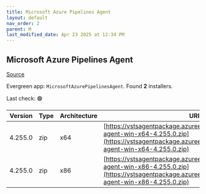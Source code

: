 ```yaml
---
title: Microsoft Azure Pipelines Agent
layout: default
nav_order: 2
parent: M
last_modified_date: Apr 23 2025 at 12:34 PM
---
```


## Microsoft Azure Pipelines Agent

[Source](https://learn.microsoft.com/en-au/azure/devops/pipelines/agents/agents)

Evergreen app: `MicrosoftAzurePipelinesAgent`. Found **2** installers.

Last check: 🟢

| Version | Type | Architecture | URI                                                                                                                                                                        |
| ------- | ---- | ------------ | -------------------------------------------------------------------------------------------------------------------------------------------------------------------------- |
| 4.255.0 | zip  | x64          | [https://vstsagentpackage.azureedge.net/agent/4.255.0/vsts-agent-win-x64-4.255.0.zip](https://vstsagentpackage.azureedge.net/agent/4.255.0/vsts-agent-win-x64-4.255.0.zip) |
| 4.255.0 | zip  | x86          | [https://vstsagentpackage.azureedge.net/agent/4.255.0/vsts-agent-win-x86-4.255.0.zip](https://vstsagentpackage.azureedge.net/agent/4.255.0/vsts-agent-win-x86-4.255.0.zip) |
